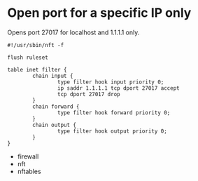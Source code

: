 Open port for a specific IP only
================================

Opens port 27017 for localhost and 1.1.1.1 only.

```
#!/usr/sbin/nft -f

flush ruleset

table inet filter {
        chain input {
                type filter hook input priority 0;
                ip saddr 1.1.1.1 tcp dport 27017 accept
                tcp dport 27017 drop
        }
        chain forward {
                type filter hook forward priority 0;
        }
        chain output {
                type filter hook output priority 0;
        }
}
```

- firewall
- nft
- nftables
